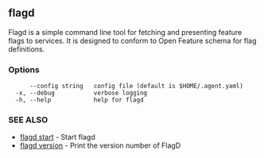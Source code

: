 ## flagd

Flagd is a simple command line tool for fetching and presenting feature flags to services. It is designed to conform to Open Feature schema for flag definitions.

### Options

```
      --config string   config file (default is $HOME/.agent.yaml)
  -x, --debug           verbose logging
  -h, --help            help for flagd
```

### SEE ALSO

* [flagd start](flagd_start.md)	 - Start flagd
* [flagd version](flagd_version.md)	 - Print the version number of FlagD

